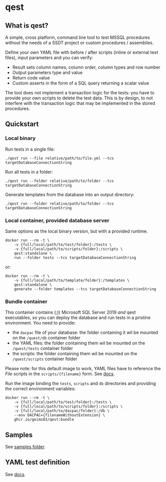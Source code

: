 # qest

## What is qest?
A simple, cross platform, command line tool to test MSSQL procedures without the needs of a SSDT project or custom procedures / assemblies.

Define your own YAML file with before / after scripts (inline or external text files), input parameters and you can verify:
- Result sets column names, column order, column types and row number
- Output parameters type and value
- Return code value
- Custom asserts in the form of a SQL query returning a scalar value

The tool does not implement a transaction logic for the tests: you have to provide your own scripts to delete the test data.
This is by design, to not interfere with the transaction logic that may be implemented in the stored procedures.

## Quickstart
### Local binary
Run tests in a single file:
```
./qest run --file relative/path/to/file.yml --tcs targetDatabaseConnectionString
```
Run all tests in a folder:
```
./qest run --folder relative/path/to/folder --tcs targetDatabaseConnectionString
```
Generate templates from the database into an output directory:
```
./qest run --folder relative/path/to/folder --tcs targetDatabaseConnectionString
```
### Local container, provided database server
Same options as the local binary version, but with a provided runtime.
```
docker run --rm -t \
    -v {full/local/path/to/test/folder}:/tests \
    -v {full/local/path/to/scripts/folder}:/scripts \
    qest:standalone \
    run --folder tests --tcs targetDatabaseConnectionString
```
or:
```
docker run --rm -t \
    -v {full/local/path/to/template/folder}:/templates \
    qest:standalone \
    generate --folder templates --tcs targetDatabaseConnectionString
```

### Bundle container
This container contains (;)) Microsoft SQL Server 2019 *and* qest executables, so you can deploy the database and run tests in a pristine environment.
You need to provide:
- the `dacpac` file of your database: the folder containing it wil be mounted on the `/quest/db` container folder
- the YAML files: the folder containing them wil be mounted on the `/quest/tests` container folder
- the scripts: the folder containing them wil be mounted on the `/quest/scripts` container folder


Please note: for this default image to work, YAML files have to reference the _File_ scripts in the `scripts/{filename}` form. See [docs](docs/YamlFormat.md#script).

Run the image binding the `tests`, `scripts` and `db` directories and providing the correct environment variables:
```
docker run --rm -t \
    -v {full/local/path/to/test/folder}:/tests \
    -v {full/local/path/to/scripts/folder}:/scripts \
    -v {full/local/path/to/dacpac/folder}:/db \
    --env DACPAC={filenameWithoutExtension} \
    ghcr.io/geims83/qest:bundle
``` 
## Samples
See [samples folder](samples/README.md).

## YAML test definition
See [docs](docs/YamlFormat.md).